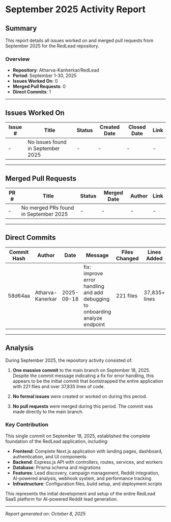 # September 2025 Activity Report

## Summary

This report details all issues worked on and merged pull requests from September 2025 for the RedLead repository.

### Overview

- **Repository**: Atharva-Kanherkar/RedLead
- **Period**: September 1-30, 2025
- **Issues Worked On**: 0
- **Merged Pull Requests**: 0
- **Direct Commits**: 1

---

## Issues Worked On

| Issue # | Title | Status | Created Date | Closed Date | Link |
|---------|-------|--------|--------------|-------------|------|
| - | No issues found in September 2025 | - | - | - | - |

---

## Merged Pull Requests

| PR # | Title | Status | Merged Date | Author | Link |
|------|-------|--------|-------------|--------|------|
| - | No merged PRs found in September 2025 | - | - | - | - |

---

## Direct Commits

| Commit Hash | Author | Date | Message | Files Changed | Lines Added |
|-------------|--------|------|---------|---------------|-------------|
| 58d64aa | Atharva-Kanerkar | 2025-09-18 | fix: improve error handling and add debugging to onboarding analyze endpoint | 221 files | 37,835+ lines |

---

## Analysis

During September 2025, the repository activity consisted of:

1. **One massive commit** to the main branch on September 18, 2025. Despite the commit message indicating a fix for error handling, this appears to be the initial commit that bootstrapped the entire application with 221 files and over 37,835 lines of code.

2. **No formal issues** were created or worked on during this period.

3. **No pull requests** were merged during this period. The commit was made directly to the main branch.

### Key Contribution

This single commit on September 18, 2025, established the complete foundation of the RedLead application, including:

- **Frontend**: Complete Next.js application with landing pages, dashboard, authentication, and UI components
- **Backend**: Express.js API with controllers, routes, services, and workers
- **Database**: Prisma schema and migrations
- **Features**: Lead discovery, campaign management, Reddit integration, AI-powered analysis, webhook system, and performance tracking
- **Infrastructure**: Configuration files, build setup, and deployment scripts

This represents the initial development and setup of the entire RedLead SaaS platform for AI-powered Reddit lead generation.

---

*Report generated on: October 8, 2025*
